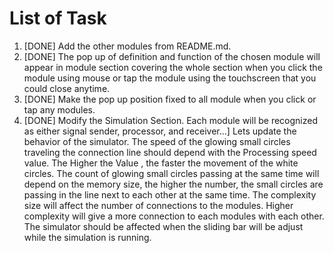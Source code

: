 # List of Task
1. [DONE] Add the other modules from README.md.
2. [DONE] The pop up of definition and function of the chosen module will appear in module section covering the whole section when you click the module using mouse or tap the module using the touchscreen that you could close anytime.
4. [DONE] Make the pop up position fixed to all module when you click or tap any modules.
5. [DONE] Modify the Simulation Section. Each module will be recognized as either signal sender, processor, and receiver...] Lets update the behavior of the simulator. The speed of the glowing small circles traveling the connection line should depend with the Processing speed value. The Higher the Value , the faster the movement of the white circles. The count of glowing small circles passing at the same time will depend on the memory size, the higher the number, the small circles are passing in the line next to each other at the same time. The complexity size will affect the number of connections to the modules. Higher complexity will give a more connection to each modules with each other. The simulator should be affected when the sliding bar will be adjust while the simulation is running.